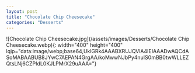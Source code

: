```yaml
---
layout: post
title: "Chocolate Chip Cheesecake"
categories: "Desserts"
---
```

![Chocolate Chip Cheesecake.jpg](/assets/images/Desserts/Chocolate Chip Cheesecake.webp){: width="400" height="400" lqip="data:image/webp;base64,UklGRk4AAABXRUJQVlA4IEIAAADwAQCdASoMABAABUB8JYwC7AEPAN4GrgAA/koMwwNJbPy4nuIS0mBB0twWLLEZQtsLNj6CZPIdL0KJLPMrX29uAAA="}

